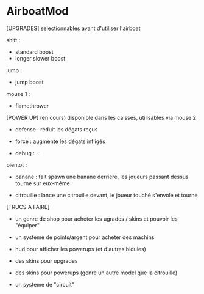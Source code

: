 # AirboatMod

[UPGRADES]
selectionnables avant d'utiliser l'airboat

shift :
  - standard boost
  - longer slower boost

jump :
  - jump boost

mouse 1 :
  - flamethrower


[POWER UP] (en cours)
disponible dans les caisses, utilisables via mouse 2

  - defense : réduit les dégats reçus

  - force : augmente les dégats infligés

  - debug : ...

bientot :

  - banane : fait spawn une banane derriere, les joueurs passant dessus tourne sur eux-même
  
  - citrouille : lance une citrouille devant, le joueur touché s'envole et tourne
  
  



[TRUCS A FAIRE]

  - un genre de shop pour acheter les ugrades / skins et pouvoir les "équiper"
  
  - un systeme de points/argent pour acheter des machins
  
  - hud pour afficher les powerups (et d'autres bidules)
  
  - des skins pour upgrades
  
  - des skins pour powerups (genre un autre model que la citrouille)
  
  - un systeme de "circuit"
